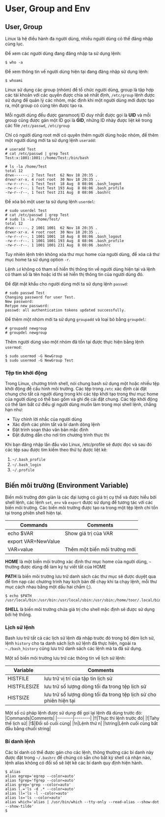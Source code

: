 # User, Group and Env


## User, Group
Linux là hệ điều hành đa người dùng, nhiều người dùng có thể đăng nhập cùng lục.

Để xem các người dùng đang đăng nhập ta sử dụng lệnh:

`$ who -a`

Để xem thông tin về người dùng hiện tại đang đăng nhập sử dụng lệnh:

`$ whoami`

Linux sử dụng các group (nhóm) để tổ chức người dùng, group là tập hợp các tài khoản với các quyền được chia sẻ nhất định, `/etc/group` lệnh được sử dụng để quản lý các nhóm, mặc định khi một người dùng mới được tạo ra, một group có cùng tên được tạo ra.

Mỗi người dùng đều được gansmootj ID duy nhất được gọi là **UID** và mỗi group cũng được gán một ID gọi là **GID**, những ID nhày được liệt kê trong các file `/etc/passwd`, `/etc/group`

Chỉ có người dùng root mới có quyên thêm người dùng hoặc nhóm, để thêm một người dùng mới ta sử dụng lệnh `useradd`:

```
# useradd Test
# cat /etc/passwd | grep Test
Test:x:1001:1001::/home/Test:/bin/bash

# ls -la /home/Test
total 12
drwx------. 2 Test Test  62 Nov 18 20:35 .
drwxr-xr-x. 4 root root  30 Nov 18 20:35 ..
-rw-r--r--. 1 Test Test  18 Aug  8 08:06 .bash_logout
-rw-r--r--. 1 Test Test 193 Aug  8 08:06 .bash_profile
-rw-r--r--. 1 Test Test 231 Aug  8 08:06 .bashrc
```

Để xóa bỏ một user ta sử dụng lệnh `userdel`:

```
# sudo userdel Test
# cat /etc/passwd | grep Test
# sudo ls -la /home/Test/
total 12
drwx------. 2 1001 1001  62 Nov 18 20:35 .
drwxr-xr-x. 4 root root  30 Nov 18 20:35 ..
-rw-r--r--. 1 1001 1001  18 Aug  8 08:06 .bash_logout
-rw-r--r--. 1 1001 1001 193 Aug  8 08:06 .bash_profile
-rw-r--r--. 1 1001 1001 231 Aug  8 08:06 .bashrc
```

Tuy nhiên lệnh trên không xóa thư mục home của người dùng, để xóa cả thư mục home ta sử dụng option `-r`.

Lệnh `id` không có tham số hiển thị thông tin về người dùng hiện tại và lệnh có tham số là tên hoặc id thi sẽ hiển thị thông tin của người dùng đó.

Để đặt mật khẩu cho người dùng mới ta sử dụng lệnh `passwd`:

```
# sudo passwd Test
Changing password for user Test.
New password:
Retype new password:
passwd: all authentication tokens updated successfully.
```

Để thêm một nhóm mới ta sử dụng `groupadd` và loại bỏ bằng `groupdel`:

```
# groupadd newgroup
# groupdel newgroup
```

Thêm người dùng vào một nhóm đã tồn tại được thực hiện bằng lệnh `usermod`:

```
$ sudo usermod -G NewGroup
$ sudo usermod -G NewGroup Test
```


### Tệp tin khởi động
Trong Linux, chương trình shell, nói chung bash sử dụng một hoặc nhiều tệp khởi động để cấu hình môi trường. Các tệp trong `/etc` xác định cài đặt chung cho tất cả người dùng trong khi các tệp khởi tạo trong thư mục home của người dùng có thể bao gồm và ghi đè cài đặt chung. Các tệp khởi động có thể làm bất cứ điều gì người dùng muốn làm trong mọi shell lệnh, chẳng hạn như:

- Tùy chỉnh lời nhắc của người dùng
- Xác định các phím tắt và bí danh dòng lệnh
- Đặt trình soạn thảo văn bản mặc định
- Đặt đường dẫn cho nơi tìm chương trình thực thi

Khi bạn đăng nhập lần đầu vào Linux, /etc/profile sẽ được đọc và sau đó các tệp sau được tìm kiếm theo thứ tự được liệt kê:

1. `~/.bash_profile`
2. `~/.bash_login`
3. `~/.profile`

## Biến môi trường (Environment Variable)
Biến môi trường đơn giản là các đại lượng có giá trị cụ thể và được hiểu bởi shell lệnh, các lệnh `set`, `env` và `export` được sử dụng để tương tác với các biến môi trường. Các biến môi trường được tạo ra trong một tệp lệnh chỉ tồn tại trong phiên shell hiện tại.

|Commands|Comments|
|--------|--------|
|echo $VAR|Show giá trị của VAR|
|export VAR=NewValue||
|VAR=value|Thêm một biến môi trường mới|

**HOME** là một biến môi trường xác định thư mục home của người dùng, `~` thường được dùng để làm ký tự viết tắt của HOME

**PATH** là biến môi trường lưu trữ danh sách các thư mục sẽ được duyệt qua để tìm nạp các chương trình hay kịch bản để chạy khi ta chạy lệnh, mỗi thư mục cách nhau bằng một dấu hai chấm (;).

```
$ echo $PATH
/usr/local/bin:/usr/bin:/usr/local/sbin:/usr/sbin:/home/toor/.local/bin:/home/toor/bin
```

**SHELL** là biến môi trường chứa giá trị cho shell mặc định sẽ được sử dụng bởi hệ thống.

### Lịch sử lệnh
Bash lưu trữ tất cả các lịch sử lệnh đã nhập trước đó trong bộ đệm lịch sử, lệnh `history` cho ta danh sách lịch sử lệnh đã thực hiện, ngoài ra `~./bash_history` cũng lưu trữ danh sách các lệnh mà ta đã sử dụng.

Một số biến môi trường lưu trữ các thông tin về lịch sử lệnh:

|Variable|Comments|
|--------|--------|
|HISTFILE|lưu trữ vị trí của tập tin lịch sử|
|HISTFILESIZE|lưu trữ số lượng dòng tối đa trong tệp lịch sử|
|HISTSIZE|lưu trữ số lượng dòng tối đa trong tệp lịch sử cho phiên hiện tại|


Một số cú pháp lệnh được sử dụng để gọi lại lệnh đã dùng trước đó:
|Commands|Comments|
|--------|--------|
|!!|Thực thi lệnh trước đó|
|!|Tahy thế lịch sử|
|!$|Đối số cuối cùng|
|!n|Lệnh thứ n|
|!string|Lệnh cuối cùng bắt đầu bằng chuối string|

### Bí danh lệnh
Các bí danh có thể được gán cho các lệnh, thông thường các bí danh này được đặt trong `~/.bashrc` để chúng có sẵn cho bất kỳ shell cá nhận nào, lệnh alias không có đối số sẽ liệt kê các bí danh quy định hiện hành.

```
$ alias
alias egrep='egrep --color=auto'
alias fgrep='fgrep --color=auto'
alias grep='grep --color=auto'
alias l.='ls -d .* --color=auto'
alias ll='ls -l --color=auto'
alias ls='ls --color=auto'
alias which='alias | /usr/bin/which --tty-only --read-alias --show-dot --show-tilde'
$
```